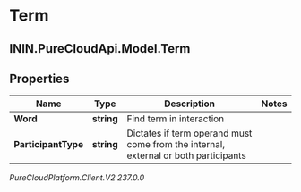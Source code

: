 # Term

## ININ.PureCloudApi.Model.Term

## Properties

|Name | Type | Description | Notes|
|------------ | ------------- | ------------- | -------------|
| **Word** | **string** | Find term in interaction | |
| **ParticipantType** | **string** | Dictates if term operand must come from the internal, external or both participants | |



_PureCloudPlatform.Client.V2 237.0.0_
